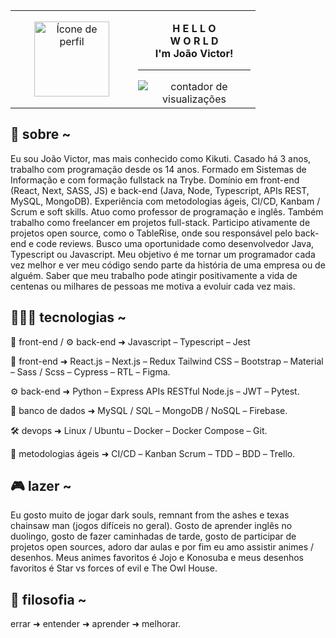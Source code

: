 <table align="center">
  <tr>
    <td width="180" align="center">
      <a href="https://github.com/steteler">
        <img align="center" width="120px" src="https://avatars.githubusercontent.com/u/12498746?s=400&u=3a18bbe9442e24787a8a37edba6efb8953ce150b&v=4" alt="Ícone de perfil" />
      </a>
    </td>
    <td width="180" align="center">
      <p><b>H E L L O<br/ >W O R L D<br/ >I'm João Victor!</b></p>
      <hr />
      <!---https://github.com/antonkomarev/github-profile-views-counter--->
      <img src="https://komarev.com/ghpvc/?username=kikutii&color=178b68&label=views&style=flat-square" alt="contador de visualizações"/>
    </td>
    <!---https://shields.io/category/build--->
  </tr>
</table>

<div>
    <h2>📝 sobre ~</h2>
    <span>
      Eu sou João Victor, mas mais conhecido como
      Kikuti. Casado há 3 anos, trabalho com
      programação desde os 14 anos.
      Formado em Sistemas de Informação e com
      formação fullstack na Trybe. Domínio em
      front-end (React, Next, SASS, JS) e back-end
      (Java, Node, Typescript, APIs REST, MySQL,
      MongoDB). Experiência com metodologias
      ágeis, CI/CD, Kanbam / Scrum e soft skills.
      Atuo como professor de programação e inglês.
      Também trabalho como freelancer em
      projetos full-stack. Participo ativamente
      de projetos open source, como o TableRise,
      onde sou responsável pelo back-end e
      code reviews.
      Busco uma oportunidade como desenvolvedor
      Java, Typescript ou Javascript. Meu objetivo é
      me tornar um programador cada vez melhor e
      ver meu código sendo parte da história de uma
      empresa ou de alguém. Saber que meu trabalho
      pode atingir positivamente a vida de centenas
      ou milhares de pessoas me motiva a evoluir
      cada vez mais.
    </span>
</div>

<div>
    <h2>👨🏻‍💻 tecnologias ~</h2>
    <p>🎨 front-end / ⚙️ back-end ➜ Javascript   Typescript   Jest</p>
    <p>🎨 front-end ➜ React.js   Next.js   Redux Tailwind CSS   Bootstrap   Material   Sass / Scss   Cypress   RTL   Figma.</p>
    <p>⚙️ back-end ➜ Python   Express APIs RESTful Node.js   JWT   Pytest.</p>
    <p>💾 banco de dados ➜ MySQL / SQL   MongoDB / NoSQL   Firebase.</p>
    <p>🛠️ devops ➜ Linux / Ubuntu   Docker   Docker Compose   Git.</p>
    <p>🎯 metodologias ágeis ➜ CI/CD   Kanban Scrum   TDD   BDD   Trello.</p>
</div>

<div>
    <h2>🎮 lazer ~</h2>
    <span>
        Eu gosto muito de jogar dark souls, remnant
        from the ashes e texas chainsaw man (jogos
        difíceis no geral). Gosto de aprender inglês no
        duolingo, gosto de fazer caminhadas de tarde,
        gosto de participar de projetos open sources,
        adoro dar aulas e por fim eu amo assistir animes
        / desenhos. Meus animes favoritos é Jojo e
        Konosuba e meus desenhos favoritos é Star vs
        forces of evil e The Owl House.
    </span>
</div>

<div>
    <h2>🧠 filosofia ~</h2>
    <p>errar ➜ entender ➜ aprender ➜ melhorar.</p>
</div>
